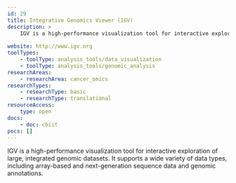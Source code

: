 ```yaml
---
id: 29
title: Integrative Genomics Viewer (IGV)
description: >
    IGV is a high-performance visualization tool for interactive exploration of large, integrated genomic datasets that supports a wide variety of data types.
    
website: http://www.igv.org
toolTypes:
    - toolType: analysis_tools/data_visualization
    - toolType: analysis_tools/genomic_analysis
researchAreas:
    - researchArea: cancer_omics
researchTypes:
    - researchType: basic
    - researchType: translational
resourceAccess:
    type: open
docs:
    - doc: cbiit
pocs: []        
---
```

IGV is a high-performance visualization tool for interactive exploration of large, integrated genomic datasets. It supports a wide variety of data types, including array-based and next-generation sequence data and genomic annotations.